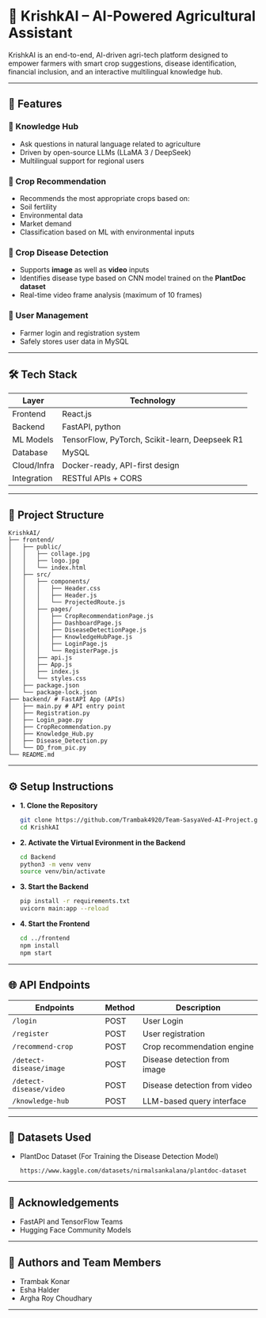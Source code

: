 # 🌾 KrishkAI – AI-Powered Agricultural Assistant

KrishkAI is an end-to-end, AI-driven agri-tech platform designed to empower farmers with smart crop suggestions, disease identification, financial inclusion, and an interactive multilingual knowledge hub.

---

## 🚀 Features

### 🧠 Knowledge Hub
- Ask questions in natural language related to agriculture
- Driven by open-source LLMs (LLaMA 3 / DeepSeek)
- Multilingual support for regional users

### 🌱 Crop Recommendation
- Recommends the most appropriate crops based on:
- Soil fertility
- Environmental data
- Market demand
- Classification based on ML with environmental inputs

### 🐛 Crop Disease Detection
- Supports **image** as well as **video** inputs
- Identifies disease type based on CNN model trained on the **PlantDoc dataset**
- Real-time video frame analysis (maximum of 10 frames)

### 👤 User Management
- Farmer login and registration system
- Safely stores user data in MySQL

---

## 🛠 Tech Stack

| Layer         | Technology                     |
|---------------|---------------------------------|
| Frontend      | React.js                        |
| Backend       | FastAPI, python                |
| ML Models     | TensorFlow, PyTorch, Scikit-learn, Deepseek R1|
| Database      | MySQL                           |
| Cloud/Infra   | Docker-ready, API-first design  |
| Integration   | RESTful APIs + CORS             |

---

## 📁 Project Structure

```
KrishkAI/ 
├── frontend/ 
│   ├── public/
│   │   ├── collage.jpg
│   │   ├── logo.jpg
│   │   └── index.html
│   ├── src/
│   │   ├── components/
│   │   │   ├── Header.css
│   │   │   ├── Header.js
│   │   │   └── ProjectedRoute.js
│   │   ├── pages/
│   │   │   ├── CropRecommendationPage.js
│   │   │   ├── DashboardPage.js
│   │   │   ├── DiseaseDetectionPage.js
│   │   │   ├── KnowledgeHubPage.js
│   │   │   ├── LoginPage.js
│   │   │   └── RegisterPage.js
│   │   ├── api.js
│   │   ├── App.js
│   │   ├── index.js
│   │   └── styles.css
│   ├── package.json
│   └── package-lock.json
├── backend/ # FastAPI App (APIs) 
│   ├── main.py # API entry point 
│   ├── Registration.py 
│   ├── Login_page.py 
│   ├── CropRecommendation.py 
│   ├── Knowledge_Hub.py 
│   ├── Disease_Detection.py 
│   └── DD_from_pic.py 
└── README.md
```

---

## ⚙️ Setup Instructions
- **1. Clone the Repository**
  ```bash
  git clone https://github.com/Trambak4920/Team-SasyaVed-AI-Project.git
  cd KrishkAI
  ```
  
- **2. Activate the Virtual Evironment in the Backend**
  ```bash
  cd Backend
  python3 -m venv venv
  source venv/bin/activate
  ```
  
- **3. Start the Backend**
  ```bash
  pip install -r requirements.txt
  uvicorn main:app --reload
  ```

- **4. Start the Frontend**
  ```bash
  cd ../frontend
  npm install
  npm start
  ```

---

## 🌐 API Endpoints

|Endpoints      |Method      |Description      |
|---------------|------------|-----------------|
|`/login`|POST|User Login|
|`/register`|POST|User registration|
|`/recommend-crop`|POST|Crop recommendation engine|
|`/detect-disease/image`|POST|Disease detection from image|
|`/detect-disease/video`|POST|Disease detection from video|
|`/knowledge-hub`|POST|LLM-based query interface|

---

## 🧪 Datasets Used
- PlantDoc Dataset (For Training the Disease Detection Model)
  ```
  https://www.kaggle.com/datasets/nirmalsankalana/plantdoc-dataset
  ```

---

## 📌 Acknowledgements
- FastAPI and TensorFlow Teams
- Hugging Face Community Models

---

## 🤝 Authors and Team Members
- Trambak Konar
- Esha Halder
- Argha Roy Choudhary

---
